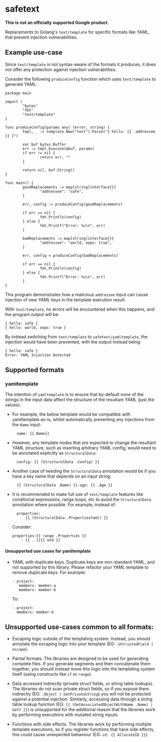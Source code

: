 # safetext

**This is not an officially supported Google product.**

Replacements to Golang's `text/template` for specific formats like YAML, that prevent injection vulnerabilities.

## Example use-case

Since `text/template` is not syntax-aware of the formats it produces, it does not offer any protection against injection vulnerabilities.

Consider the following `produceConfig` function which uses `text/template` to generate YAML:

```
package main

import (
        "bytes"
        "fmt"
        "text/template"
)

func produceConfig(params any) (error, string) {
        tmpl, _ := template.New("test").Parse("{ hello: {{ .addressee }} }")

        var buf bytes.Buffer
        err := tmpl.Execute(&buf, params)
        if err != nil {
                return err, ""
        }

        return nil, buf.String()
}

func main() {
        goodReplacements := map[string]interface{}{
                "addressee": "safe",
        }

        err, config := produceConfig(goodReplacements)

        if err == nil {
                fmt.Println(config)
        } else {
                fmt.Printf("Error: %v\n", err)
        }

        badReplacements := map[string]interface{}{
                "addressee": "world, oops: true",
        }

        err, config = produceConfig(badReplacements)

        if err == nil {
                fmt.Println(config)
        } else {
                fmt.Printf("Error: %v\n", err)
        }
}
```

This program demonstrates how a malicious `addressee` input can cause injection of new YAML keys in the template execution result.

With `text/template`, no errors will be encountered when this happens, and the program output will be:

```
{ hello: safe }
{ hello: world, oops: true }
```

By instead switching from `text/template` to `safetext/yamltemplate`, the injection would have been prevented, with the output instead being:

```
{ hello: safe }
Error: YAML Injection Detected
```

## Supported formats

### yamltemplate

The intention of `yamltemplate` is to ensure that by-default none of the strings in the input data affect the structure of the resultant YAML (just the values).

- For example, the below template would be compatible with yamltemplate as-is, whilst automatically preventing any injections from the `Name` input:

        name: {{.Name}}

- However, any template nodes that _are_ expected to change the resultant YAML structure, such as inserting arbitrary YAML config, would need to be annotated explicitly as `StructuralData`:

        config: {{ (StructuralData .Config) }}

- Another case of needing the `StructuralData` annotation would be if you have a key name that depends on an input string:

        {{ (StructuralData .Name) }}-age: {{ .Age }}

- It is recommended to make full use of `text/template` features like conditional expressions, range loops, etc to avoid the `StructuralData` annotation where possible. For example, instead of:

        properties:
            {{ (StructuralData .PropertiesYaml) }}

    Consider:

    ```
    properties:{{ range .Properties }}
        - {{ . }}{{ end }}
    ```

#### Unsupported use cases for yamltemplate

-   YAML with duplicate keys. Duplicate keys are non-standard YAML, and not supported by this library.
    Please refactor your YAML template to remove duplicate keys. For example:

    ```
    - project:
       members: member-a
       members: member-b
    ```

    To:

    ```
    - project:
      members: member-b
    ```

## Unsupported use-cases common to all formats:

-   Escaping logic outside of the templating system. Instead, you should
    annotate the escaping logic into your template (EG: `.UntrustedField |
    escape`).

-   Partial formats. The libraries are designed to be used for generating
    complete files. If you generate segments and then concatenate them together,
    you should instead move this logic into the templating system itself (using
    constructs like `if` or `range`).

-   Data accessed indirectly (private struct fields, or string table lookups).
    The libraries do not scan private struct fields, so if you expose them
    indirectly (EG: `.Object | GetPrivateString`) you will not be protected
    against a potential injection. Similarly, accessing data through a string
    table lookup function (EG: `{{ (GetAssociatedObjectWithName .Name) | GetY
    }}`) is unsupported for the additional reason that the libraries work by
    performing executions with mutated string inputs.

-   Functions with side effects. The libraries work by performing multiple
    template executions, so if you register functions that have side effects,
    this could cause unexpected behaviour (EG: `id: {{ AllocateID }}`).
